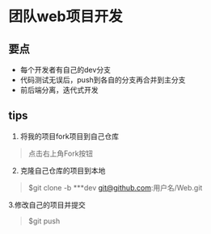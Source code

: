 # 团队web项目开发

## 要点

- 每个开发者有自己的dev分支
- 代码测试无误后，push到各自的分支再合并到主分支
- 前后端分离，迭代式开发

## tips

1. 将我的项目fork项目到自己仓库
> 点击右上角Fork按钮

2. 克隆自己仓库的项目到本地
> $git clone -b ***dev git@github.com:用户名/Web.git

3.修改自己的项目并提交
> $git push
